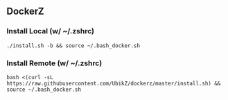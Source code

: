 ## DockerZ

### Install Local (w/ ~/.zshrc)

`./install.sh -b && source ~/.bash_docker.sh`

### Install Remote (w/ ~/.zshrc)

`bash <(curl -sL https://raw.githubusercontent.com/UbikZ/dockerz/master/install.sh) && source ~/.bash_docker.sh`


